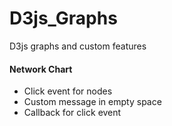# **D3js_Graphs** #

D3js graphs and custom features

#### Network Chart
* Click event for nodes
* Custom message in empty space
* Callback for click event

